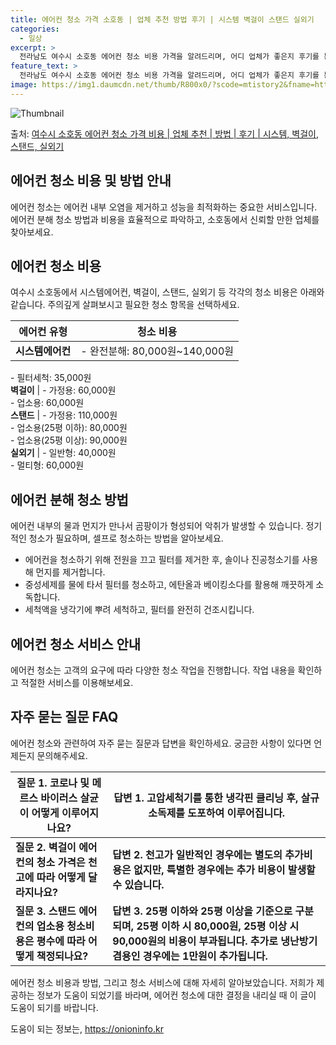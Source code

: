 ```yaml
---
title: 에어컨 청소 가격 소호동 | 업체 추천 방법 후기 | 시스템 벽걸이 스탠드 실외기
categories:
  - 일상
excerpt: >
  전라남도 여수시 소호동 에어컨 청소 비용 가격을 알려드리며, 어디 업체가 좋은지 후기를 통해 알아보겠습니다. 현재 글에서는 시스템, 벽걸이, 스탠드, 실외기 각각에 대해 청소 비용이 나와 있으니 참고하시면 되겠습니다. 에어컨 분해 청소 방법 보기 👈 클릭셀프 에어컨 청소 방법 보기👈 클릭여수시 소호동 에어컨 청소 비용시스템에어컨 방식클리닝방식금액1way 방식에어컨 완전분해80,000원1way 방식에어컨 필터세척35,000원2way 방식에어컨 완전분해90,000원2way 방식에어컨 필터세척35,000원4way 방식에어컨 완전분해120,000원4way 방식에어컨 필터세척35,000원원형방식에어컨 완전분해140,000원원형방식에어컨 필터세척35,000원에어컨 청소 견적 샘플 보기 👈 클릭에어컨 냄새의 원인 에..
feature_text: >
  전라남도 여수시 소호동 에어컨 청소 비용 가격을 알려드리며, 어디 업체가 좋은지 후기를 통해 알아보겠습니다. 현재 글에서는 시스템, 벽걸이, 스탠드, 실외기 각각에 대해 청소 비용이 나와 있으니 참고하시면 되겠습니다. 에어컨 분해 청소 방법 보기 👈 클릭셀프 에어컨 청소 방법 보기👈 클릭여수시 소호동 에어컨 청소 비용시스템에어컨 방식클리닝방식금액1way 방식에어컨 완전분해80,000원1way 방식에어컨 필터세척35,000원2way 방식에어컨 완전분해90,000원2way 방식에어컨 필터세척35,000원4way 방식에어컨 완전분해120,000원4way 방식에어컨 필터세척35,000원원형방식에어컨 완전분해140,000원원형방식에어컨 필터세척35,000원에어컨 청소 견적 샘플 보기 👈 클릭에어컨 냄새의 원인 에..
image: https://img1.daumcdn.net/thumb/R800x0/?scode=mtistory2&fname=https%3A%2F%2Fblog.kakaocdn.net%2Fdn%2FYUera%2FbtsHw3OtQV0%2FHweCnyYAyxPDxt7KQ0TVI1%2Fimg.webp
---
```


![Thumbnail](https://img1.daumcdn.net/thumb/R800x0/?scode=mtistory2&fname=https%3A%2F%2Fblog.kakaocdn.net%2Fdn%2FYUera%2FbtsHw3OtQV0%2FHweCnyYAyxPDxt7KQ0TVI1%2Fimg.webp)

<p>출처: <a href="https://onioninfo.kr/entry/%EC%97%AC%EC%88%98%EC%8B%9C-%EC%86%8C%ED%98%B8%EB%8F%99-%EC%97%90%EC%96%B4%EC%BB%A8-%EC%B2%AD%EC%86%8C-%EA%B0%80%EA%B2%A9-%EB%B9%84%EC%9A%A9-%EC%97%85%EC%B2%B4-%EC%B6%94%EC%B2%9C-%EB%B0%A9%EB%B2%95-%ED%9B%84%EA%B8%B0-%EC%8B%9C%EC%8A%A4%ED%85%9C-%EB%B2%BD%EA%B1%B8%EC%9D%B4-%EC%8A%A4%ED%83%A0%EB%93%9C-%EC%8B%A4%EC%99%B8%EA%B8%B0" rel="dofollow">여수시 소호동 에어컨 청소 가격 비용 | 업체 추천 | 방법 | 후기 | 시스템, 벽걸이, 스탠드, 실외기</a> </p>

## 에어컨 청소 비용 및 방법 안내

에어컨 청소는 에어컨 내부 오염을 제거하고 성능을 최적화하는 중요한 서비스입니다. 에어컨 분해 청소 방법과 비용을 효율적으로 파악하고,
소호동에서 신뢰할 만한 업체를 찾아보세요.

## 에어컨 청소 비용

여수시 소호동에서 시스템에어컨, 벽걸이, 스탠드, 실외기 등 각각의 청소 비용은 아래와 같습니다. 주의깊게 살펴보시고 필요한 청소 항목을
선택하세요.

**에어컨 유형** | **청소 비용**  
---|---  
**시스템에어컨** | \- 완전분해: 80,000원~140,000원  
\- 필터세척: 35,000원  
**벽걸이** | \- 가정용: 60,000원  
\- 업소용: 60,000원  
**스탠드** | \- 가정용: 110,000원  
\- 업소용(25평 이하): 80,000원  
\- 업소용(25평 이상): 90,000원  
**실외기** | \- 일반형: 40,000원  
\- 멀티형: 60,000원  
  
## 에어컨 분해 청소 방법

에어컨 내부의 물과 먼지가 만나서 곰팡이가 형성되어 악취가 발생할 수 있습니다. 정기적인 청소가 필요하며, 셀프로 청소하는 방법을
알아보세요.

  * 에어컨을 청소하기 위해 전원을 끄고 필터를 제거한 후, 솔이나 진공청소기를 사용해 먼지를 제거합니다.
  * 중성세제를 물에 타서 필터를 청소하고, 에탄올과 베이킹소다를 활용해 깨끗하게 소독합니다.
  * 세척액을 냉각기에 뿌려 세척하고, 필터를 완전히 건조시킵니다.

## 에어컨 청소 서비스 안내

에어컨 청소는 고객의 요구에 따라 다양한 청소 작업을 진행합니다. 작업 내용을 확인하고 적절한 서비스를 이용해보세요.

## 자주 묻는 질문 FAQ

에어컨 청소와 관련하여 자주 묻는 질문과 답변을 확인하세요. 궁금한 사항이 있다면 언제든지 문의해주세요.

**질문 1. 코로나 및 메르스 바이러스 살균이 어떻게 이루어지나요?** | **답변 1. 고압세척기를 통한 냉각핀 클리닝 후, 살규 소독제를 도포하여 이루어집니다.**  
---|---  
**질문 2. 벽걸이 에어컨의 청소 가격은 천고에 따라 어떻게 달라지나요?** | **답변 2. 천고가 일반적인 경우에는 별도의 추가비용은 없지만, 특별한 경우에는 추가 비용이 발생할 수 있습니다.**  
**질문 3. 스탠드 에어컨의 업소용 청소비용은 평수에 따라 어떻게 책정되나요?** | **답변 3. 25평 이하와 25평 이상을 기준으로 구분되며, 25평 이하 시 80,000원, 25평 이상 시 90,000원의 비용이 부과됩니다. 추가로 냉난방기 겸용인 경우에는 1만원이 추가됩니다.**  
  
에어컨 청소 비용과 방법, 그리고 청소 서비스에 대해 자세히 알아보았습니다. 저희가 제공하는 정보가 도움이 되었기를 바라며, 에어컨 청소에
대한 결정을 내리실 때 이 글이 도움이 되기를 바랍니다.



 

도움이 되는 정보는, <a href="https://onioninfo.kr" rel="dofollow">https://onioninfo.kr</a>


